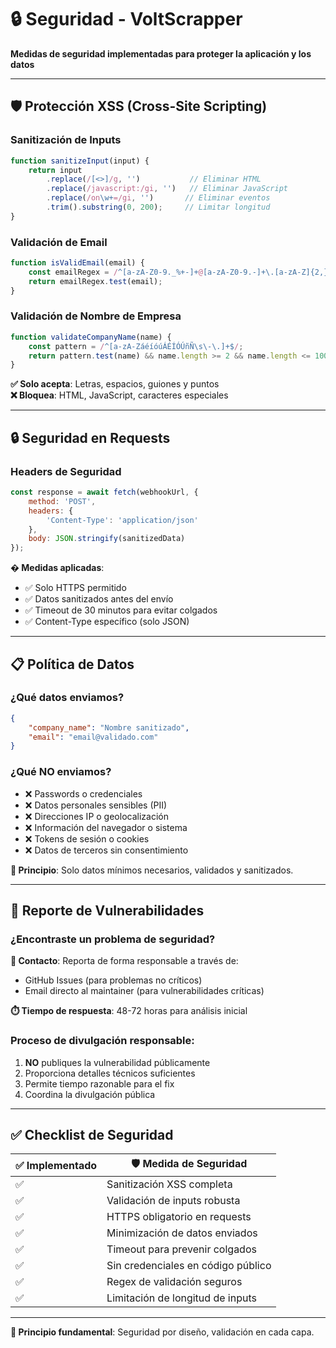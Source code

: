 # 🔒 Seguridad - VoltScrapper

**Medidas de seguridad implementadas para proteger la aplicación y los datos**

---

## 🛡️ **Protección XSS (Cross-Site Scripting)**

### Sanitización de Inputs
```javascript
function sanitizeInput(input) {
    return input
        .replace(/[<>]/g, '')           // Eliminar HTML
        .replace(/javascript:/gi, '')   // Eliminar JavaScript
        .replace(/on\w+=/gi, '')       // Eliminar eventos
        .trim().substring(0, 200);     // Limitar longitud
}
```

### Validación de Email
```javascript
function isValidEmail(email) {
    const emailRegex = /^[a-zA-Z0-9._%+-]+@[a-zA-Z0-9.-]+\.[a-zA-Z]{2,}$/;
    return emailRegex.test(email);
}
```

### Validación de Nombre de Empresa
```javascript
function validateCompanyName(name) {
    const pattern = /^[a-zA-ZáéíóúÁÉÍÓÚñÑ\s\-\.]+$/;
    return pattern.test(name) && name.length >= 2 && name.length <= 100;
}
```

**✅ Solo acepta**: Letras, espacios, guiones y puntos  
**❌ Bloquea**: HTML, JavaScript, caracteres especiales

---

## 🔒 **Seguridad en Requests**

### Headers de Seguridad
```javascript
const response = await fetch(webhookUrl, {
    method: 'POST',
    headers: {
        'Content-Type': 'application/json'
    },
    body: JSON.stringify(sanitizedData)
});
```

**�️ Medidas aplicadas**:
- ✅ Solo HTTPS permitido
- ✅ Datos sanitizados antes del envío
- ✅ Timeout de 30 minutos para evitar colgados
- ✅ Content-Type específico (solo JSON)

---

## 📋 **Política de Datos**

### ¿Qué datos enviamos?
```json
{
    "company_name": "Nombre sanitizado",
    "email": "email@validado.com"
}
```

### ¿Qué NO enviamos?
- ❌ Passwords o credenciales
- ❌ Datos personales sensibles (PII)
- ❌ Direcciones IP o geolocalización
- ❌ Información del navegador o sistema
- ❌ Tokens de sesión o cookies
- ❌ Datos de terceros sin consentimiento

**🎯 Principio**: Solo datos mínimos necesarios, validados y sanitizados.

---

## 🚨 **Reporte de Vulnerabilidades**

### ¿Encontraste un problema de seguridad?

**📧 Contacto**: Reporta de forma responsable a través de:
- GitHub Issues (para problemas no críticos)
- Email directo al maintainer (para vulnerabilidades críticas)

**⏱️ Tiempo de respuesta**: 48-72 horas para análisis inicial

### Proceso de divulgación responsable:
1. **NO** publiques la vulnerabilidad públicamente
2. Proporciona detalles técnicos suficientes
3. Permite tiempo razonable para el fix
4. Coordina la divulgación pública

---

## ✅ **Checklist de Seguridad**

| ✅ **Implementado** | 🛡️ **Medida de Seguridad** |
|---------------------|------------------------------|
| ✅ | Sanitización XSS completa |
| ✅ | Validación de inputs robusta |
| ✅ | HTTPS obligatorio en requests |
| ✅ | Minimización de datos enviados |
| ✅ | Timeout para prevenir colgados |
| ✅ | Sin credenciales en código público |
| ✅ | Regex de validación seguros |
| ✅ | Limitación de longitud de inputs |

---

**🔐 Principio fundamental**: Seguridad por diseño, validación en cada capa.
